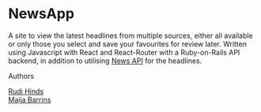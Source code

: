 # NewsApp

A site to view the latest headlines from multiple sources, either all available or only those you select and save your favourites for review later. Written using Javascript with React and React-Router with a Ruby-on-Rails API backend, in addition to utilising [News API](https://newsapi.org/) for the headlines.

Authors

[Rudi Hinds](https://github.com/rudihinds)   
[Maija Barrins](https://github.com/mbarrins)

